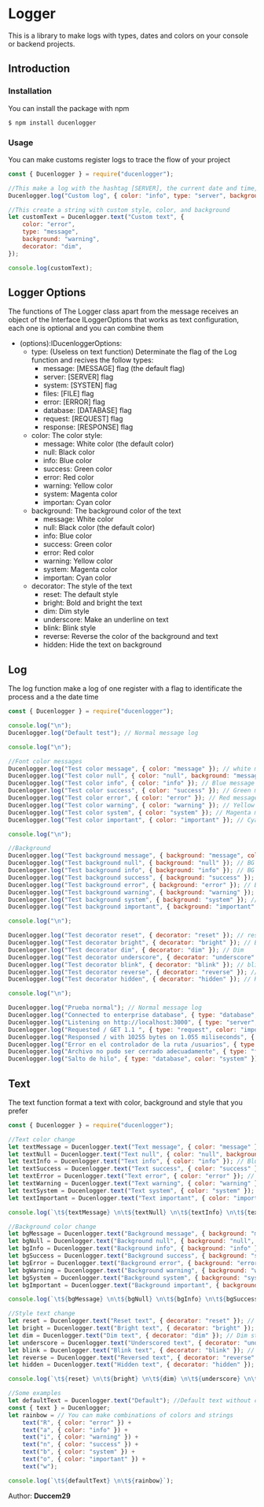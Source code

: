 # Logger

This is a library to make logs with types, dates and colors on your console or backend projects.

## Introduction

### Installation

You can install the package with npm

```
$ npm install ducenlogger
```

### Usage

You can make customs register logs to trace the flow of your project

```js
const { Ducenlogger } = require("ducenlogger");

//This make a log with the hashtag [SERVER], the current date and time, color, background and style personalized
Ducenlogger.log("Custom log", { color: "info", type: "server", background: "success", decorator: "underscore" });

//This create a string with custom style, color, and background
let customText = Ducenlogger.text("Custom text", {
	color: "error",
	type: "message",
	background: "warning",
	decorator: "dim",
});

console.log(customText);
```

## Logger Options

The functions of The Logger class apart from the message receives an object of the Interface ILoggerOptions that works as text configuration, each one is optional and you can combine them

-   (options):IDucenloggerOptions:
    -   type: (Useless on text function) Determinate the flag of the Log function and recives the follow types:
        -   message: [MESSAGE] flag (the default flag)
        -   server: [SERVER] flag
        -   system: [SYSTEN] flag
        -   files: [FILE] flag
        -   error: [ERROR] flag
        -   database: [DATABASE] flag
        -   request: [REQUEST] flag
        -   response: [RESPONSE] flag
    -   color: The color style:
        -   message: White color (the default color)
        -   null: Black color
        -   info: Blue color
        -   success: Green color
        -   error: Red color
        -   warning: Yellow color
        -   system: Magenta color
        -   importan: Cyan color
    -   background: The background color of the text
        -   message: White color
        -   null: Black color (the default color)
        -   info: Blue color
        -   success: Green color
        -   error: Red color
        -   warning: Yellow color
        -   system: Magenta color
        -   importan: Cyan color
    -   decorator: The style of the text
        -   reset: The default style
        -   bright: Bold and bright the text
        -   dim: Dim style
        -   underscore: Make an underline on text
        -   blink: Blink style
        -   reverse: Reverse the color of the background and text
        -   hidden: Hide the text on background

## Log

The log function make a log of one register with a flag to identificate the process and a the date time

```js
const { Ducenlogger } = require("ducenlogger");

console.log("\n");
Ducenlogger.log("Default test"); // Normal message log

console.log("\n");

//Font color messages
Ducenlogger.log("Test color message", { color: "message" }); // white message
Ducenlogger.log("Test color null", { color: "null", background: "message" }); // Black message
Ducenlogger.log("Test color info", { color: "info" }); // Blue message
Ducenlogger.log("Test color success", { color: "success" }); // Green message
Ducenlogger.log("Test color error", { color: "error" }); // Red message
Ducenlogger.log("Test color warning", { color: "warning" }); // Yellow message
Ducenlogger.log("Test color system", { color: "system" }); // Magenta message
Ducenlogger.log("Test color important", { color: "important" }); // Cyan message

console.log("\n");

//Background
Ducenlogger.log("Test background message", { background: "message", color: "null" }); // BG white
Ducenlogger.log("Test background null", { background: "null" }); // BG black
Ducenlogger.log("Test background info", { background: "info" }); // BG blue
Ducenlogger.log("Test background success", { background: "success" }); // BG green
Ducenlogger.log("Test background error", { background: "error" }); // BG red
Ducenlogger.log("Test background warning", { background: "warning" }); // BG yellow
Ducenlogger.log("Test background system", { background: "system" }); // BG magenta
Ducenlogger.log("Test background important", { background: "important" }); // BG cyan

console.log("\n");

Ducenlogger.log("Test decorator reset", { decorator: "reset" }); // reset the color and styles
Ducenlogger.log("Test decorator bright", { decorator: "bright" }); // Bold and bright font
Ducenlogger.log("Test decorator dim", { decorator: "dim" }); // Dim
Ducenlogger.log("Test decorator underscore", { decorator: "underscore" }); // Underline
Ducenlogger.log("Test decorator blink", { decorator: "blink" }); // blink
Ducenlogger.log("Test decorator reverse", { decorator: "reverse" }); // Reverse colors
Ducenlogger.log("Test decorator hidden", { decorator: "hidden" }); // Hide the message

console.log("\n");

Ducenlogger.log("Prueba normal"); // Normal message log
Ducenlogger.log("Connected to enterprise database", { type: "database", color: "null", background: "message" }); //Database log
Ducenlogger.log("Listening on http://localhost:3000", { type: "server", color: "info" }); //Server log
Ducenlogger.log("Requested / GET 1.1 ", { type: "request", color: "important" }); //Http request log
Ducenlogger.log("Responsed / with 10255 bytes on 1.055 miliseconds", { type: "response", color: "success" }); //Http response log
Ducenlogger.log("Error en el controlador de la ruta /usuarios", { type: "error", color: "error" }); //Error log
Ducenlogger.log("Archivo no pudo ser cerrado adecuadamente", { type: "files", color: "warning" });
Ducenlogger.log("Salto de hilo", { type: "database", color: "system" }); //System log
```

## Text

The text function format a text with color, background and style that you prefer

```js
const { Ducenlogger } = require("ducenlogger");

//Text color change
let textMessage = Ducenlogger.text("Text message", { color: "message" }); //Default white
let textNull = Ducenlogger.text("Text null", { color: "null", background: "message" }); // Black
let textInfo = Ducenlogger.text("Text info", { color: "info" }); // Blue
let textSuccess = Ducenlogger.text("Text success", { color: "success" }); // Green
let textError = Ducenlogger.text("Text error", { color: "error" }); // Red
let textWarning = Ducenlogger.text("Text warning", { color: "warning" }); // Yellow
let textSystem = Ducenlogger.text("Text system", { color: "system" }); // Magenta
let textImportant = Ducenlogger.text("Text important", { color: "important" }); // Cyan

console.log(`\t${textMessage} \n\t${textNull} \n\t${textInfo} \n\t${textSuccess} \n\t${textError} \n\t${textWarning} \n\t${textSystem} \n\t${textImportant} \n`);

//Background color change
let bgMessage = Ducenlogger.text("Background message", { background: "message" }); //White bg
let bgNull = Ducenlogger.text("Background null", { background: "null", color: "message" }); // Black bg
let bgInfo = Ducenlogger.text("Background info", { background: "info" }); // Blue bg
let bgSuccess = Ducenlogger.text("Background success", { background: "success" }); // Green bg
let bgError = Ducenlogger.text("Background error", { background: "error" }); // Red bg
let bgWarning = Ducenlogger.text("Background warning", { background: "warning" }); // Yellow bg
let bgSystem = Ducenlogger.text("Background system", { background: "system" }); // Magenta bg
let bgImportant = Ducenlogger.text("Background important", { background: "important" }); // Cyan bg

console.log(`\t${bgMessage} \n\t${bgNull} \n\t${bgInfo} \n\t${bgSuccess} \n\t${bgError} \n\t${bgWarning} \n\t${bgSystem} \n\t${bgImportant} \n`);

//Style text change
let reset = Ducenlogger.text("Reset text", { decorator: "reset" }); // Default style
let bright = Ducenlogger.text("Bright text", { decorator: "bright" }); // Bright and bold
let dim = Ducenlogger.text("Dim text", { decorator: "dim" }); // Dim style
let underscore = Ducenlogger.text("Underscored text", { decorator: "underscore" }); // Underline
let blink = Ducenlogger.text("Blink text", { decorator: "blink" }); // Blink style
let reverse = Ducenlogger.text("Reversed text", { decorator: "reverse" }); // Reverse text style
let hidden = Ducenlogger.text("Hidden text", { decorator: "hidden" }); // Hidden text

console.log(`\t${reset} \n\t${bright} \n\t${dim} \n\t${underscore} \n\t${blink} \n\t${reverse} \n\t${hidden} \n `);

//Some examples
let defaultText = Ducenlogger.text("Default"); //Default text without changes
const { text } = Ducenlogger;
let rainbow = // You can make combinations of colors and strings
	text("R", { color: "error" }) +
	text("a", { color: "info" }) +
	text("i", { color: "warning" }) +
	text("n", { color: "success" }) +
	text("b", { color: "system" }) +
	text("o", { color: "important" }) +
	text("w");

console.log(`\t${defaultText} \n\t${rainbow}`);
```

Author: **Duccem29**

